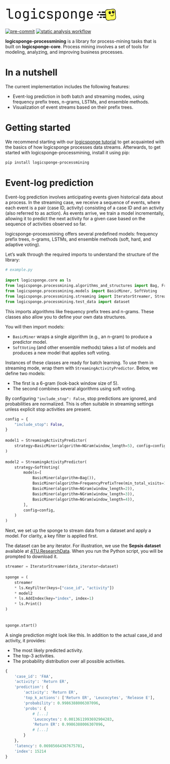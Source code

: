 <img src="media/logicsponge.png" alt="LogicSponge Logo" width="350">

[![pre-commit](https://img.shields.io/badge/pre--commit-enabled-brightgreen?logo=pre-commit)](https://github.com/pre-commit/pre-commit)
[![static analysis workflow](https://github.com/innatelogic/logicsponge-processmining/actions/workflows/static-analysis.yaml/badge.svg)](https://github.com/innatelogic/logicsponge-processmining/actions/workflows/static-analysis.yaml/)

**logicsponge-processmining** is a library for process-mining tasks that is built on **logicsponge-core**. Process mining involves a set of tools for modeling, analyzing, and improving business processes.

# In a nutshell

The current implementation includes the following features:
- Event-log prediction in both batch and streaming modes, using frequency prefix trees, n-grams, LSTMs, and ensemble methods.
- Visualization of event streams based on their prefix trees.

# Getting started

We recommend starting with our [logicsponge tutorial](https://github.com/innatelogic/logicsponge) to get acquainted with the basics of how logicsponge processes data streams.   Afterwards, to get started with logicsponge-processmining, install it using pip:

```sh
pip install logicsponge-processmining
```

# Event-log prediction

Event-log prediction involves anticipating events given historical data about a process. In the streaming case, we receive a sequence of events, where each event is a pair
(case ID, activity) consisting of a case ID and an activity (also referred to as action). As events arrive, we train a model incrementally, allowing it to predict the next activity for a given case based on
the sequence of activities observed so far.

logicsponge-processmining offers several predefined models: frequency prefix trees, n-grams, LSTMs, and ensemble methods (soft, hard, and adaptive voting).

Let’s walk through the required imports to understand the structure of the library:

```python
# example.py

import logicsponge.core as ls
from logicsponge.processmining.algorithms_and_structures import Bag, FrequencyPrefixTree, NGram
from logicsponge.processmining.models import BasicMiner, SoftVoting
from logicsponge.processmining.streaming import IteratorStreamer, StreamingActivityPredictor
from logicsponge.processmining.test_data import dataset
```

This imports algorithms like frequency prefix trees and n-grams. These classes also allow you to define your own data structures.

You will then import models:
- `BasicMiner` wraps a single algorithm (e.g., an n-gram) to produce a predictor model.
- `SoftVoting` (and other ensemble methods) takes a list of models and produces a new model that applies soft voting.

Instances of these classes are ready for batch learning. To use them in streaming mode, wrap them with `StreamingActivityPredictor`. Below, we define two models:
- The first is a 6-gram (look-back window size of 5).
- The second combines several algorithms using soft voting.

By configuring `"include_stop": False`, stop predictions are ignored, and probabilities are normalized. This is often suitable in streaming settings unless explicit stop activities are present.

```python
config = {
    "include_stop": False,
}

model1 = StreamingActivityPredictor(
    strategy=BasicMiner(algorithm=NGram(window_length=5), config=config),
)

model2 = StreamingActivityPredictor(
    strategy=SoftVoting(
        models=[
            BasicMiner(algorithm=Bag()),
            BasicMiner(algorithm=FrequencyPrefixTree(min_total_visits=10)),
            BasicMiner(algorithm=NGram(window_length=2)),
            BasicMiner(algorithm=NGram(window_length=3)),
            BasicMiner(algorithm=NGram(window_length=4)),
        ],
        config=config,
    )
)
```

Next, we set up the sponge to stream data from a dataset and apply a model. For clarity, a key filter is applied first.  

The dataset can be any iterator. For illustration, we use the **Sepsis dataset** available at [4TU.ResearchData](https://data.4tu.nl/datasets/33632f3c-5c48-40cf-8d8f-2db57f5a6ce7). When you run the Python script, you will be prompted to download it.


```python
streamer = IteratorStreamer(data_iterator=dataset)

sponge = (
    streamer
    * ls.KeyFilter(keys=["case_id", "activity"])
    * model2
    * ls.AddIndex(key="index", index=1)
    * ls.Print()
)


sponge.start()
```

A single prediction might look like this. In addition to the actual case_id and activity, it provides:
- The most likely predicted activity.
- The top-3 activities.
- The probability distribution over all possible activities.

```python
{
    'case_id': 'FAA',
    'activity': 'Return ER',
    'prediction': {
        'activity': 'Return ER',
        'top_k_actions': ['Return ER', 'Leucocytes', 'Release E'],
        'probability': 0.9986388006307096,
        'probs': {
            # [...]
            'Leucocytes': 0.0013611993692904283,
            'Return ER': 0.9986388006307096,
            # [...]
        }
    },
    'latency': 0.06985664367675781,
    'index': 15214
}
```
